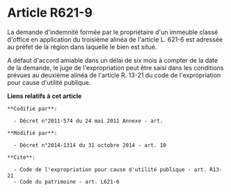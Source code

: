 # Article R621-9

La demande d'indemnité formée par le propriétaire d'un immeuble classé d'office en application du troisième alinéa de
l'article L. 621-6 est adressée au préfet de la région dans laquelle le bien est situé. 

A défaut d'accord amiable dans un délai de six mois à compter de la date de la demande, le juge de l'expropriation peut être
saisi dans les conditions prévues au deuxième alinéa de l'article R. 13-21 du code de l'expropriation pour cause d'utilité
publique.

**Liens relatifs à cet article**

	**Codifié par**:

	  - Décret n°2011-574 du 24 mai 2011 Annexe - art.

	**Modifié par**:

	  - Décret n°2014-1314 du 31 octobre 2014 - art. 10

	**Cite**:

	  - Code de l'expropriation pour cause d'utilité publique - art. R13-21
	  - Code du patrimoine - art. L621-6
